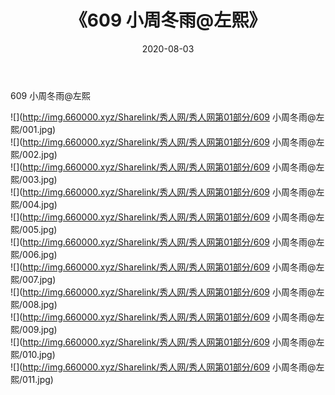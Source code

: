 ﻿---
layout: post
title:  《609 小周冬雨@左熙》
date:   2020-08-03
img: http://img.660000.xyz/Sharelink/秀人网/秀人网第01部分/609 小周冬雨@左熙/000.jpg
categories: [美女, 清纯, 唯美]
---

609 小周冬雨@左熙

  ![](http://img.660000.xyz/Sharelink/秀人网/秀人网第01部分/609 小周冬雨@左熙/001.jpg) <br> ![](http://img.660000.xyz/Sharelink/秀人网/秀人网第01部分/609 小周冬雨@左熙/002.jpg) <br> ![](http://img.660000.xyz/Sharelink/秀人网/秀人网第01部分/609 小周冬雨@左熙/003.jpg) <br> ![](http://img.660000.xyz/Sharelink/秀人网/秀人网第01部分/609 小周冬雨@左熙/004.jpg) <br> ![](http://img.660000.xyz/Sharelink/秀人网/秀人网第01部分/609 小周冬雨@左熙/005.jpg) <br> ![](http://img.660000.xyz/Sharelink/秀人网/秀人网第01部分/609 小周冬雨@左熙/006.jpg) <br> ![](http://img.660000.xyz/Sharelink/秀人网/秀人网第01部分/609 小周冬雨@左熙/007.jpg) <br> ![](http://img.660000.xyz/Sharelink/秀人网/秀人网第01部分/609 小周冬雨@左熙/008.jpg) <br> ![](http://img.660000.xyz/Sharelink/秀人网/秀人网第01部分/609 小周冬雨@左熙/009.jpg) <br> ![](http://img.660000.xyz/Sharelink/秀人网/秀人网第01部分/609 小周冬雨@左熙/010.jpg) <br> ![](http://img.660000.xyz/Sharelink/秀人网/秀人网第01部分/609 小周冬雨@左熙/011.jpg) <br>